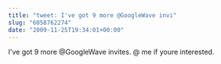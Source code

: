```yaml
---
title: "tweet: I've got 9 more @GoogleWave invi"
slug: "6058762274"
date: "2009-11-25T19:34:01+00:00"
---
```

I've got 9 more @GoogleWave invites. @ me if youre interested.